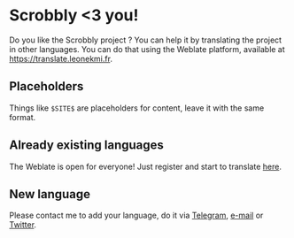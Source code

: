 # Scrobbly <3 you!

Do you like the Scrobbly project ? You can help it by translating the project in other languages.
You can do that using the Weblate platform, available at https://translate.leonekmi.fr.

## Placeholders

Things like `$SITE$` are placeholders for content, leave it with the same format.

## Already existing languages

The Weblate is open for everyone! Just register and start to translate [here](https://translate.leonekmi.fr/engage/scrobbly/).

## New language

Please contact me to add your language, do it via [Telegram](https://t.me/leonekmi), [e-mail](mailto:me@leonekmi.fr) or [Twitter](https://twitter.com/leonekmi).